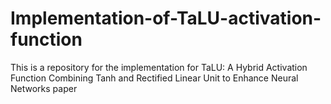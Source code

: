 # Implementation-of-TaLU-activation-function
This is a repository for the implementation for TaLU: A Hybrid Activation Function Combining Tanh and Rectified Linear Unit to Enhance Neural Networks paper
